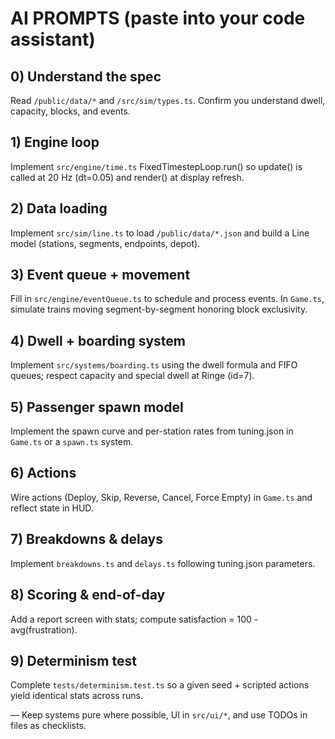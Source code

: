 # AI PROMPTS (paste into your code assistant)

## 0) Understand the spec
Read `/public/data/*` and `/src/sim/types.ts`. Confirm you understand dwell, capacity, blocks, and events.

## 1) Engine loop
Implement `src/engine/time.ts` FixedTimestepLoop.run() so update() is called at 20 Hz (dt=0.05) and render() at display refresh.

## 2) Data loading
Implement `src/sim/line.ts` to load `/public/data/*.json` and build a Line model (stations, segments, endpoints, depot).

## 3) Event queue + movement
Fill in `src/engine/eventQueue.ts` to schedule and process events. In `Game.ts`, simulate trains moving segment-by-segment honoring block exclusivity.

## 4) Dwell + boarding system
Implement `src/systems/boarding.ts` using the dwell formula and FIFO queues; respect capacity and special dwell at Ringe (id=7).

## 5) Passenger spawn model
Implement the spawn curve and per-station rates from tuning.json in `Game.ts` or a `spawn.ts` system.

## 6) Actions
Wire actions (Deploy, Skip, Reverse, Cancel, Force Empty) in `Game.ts` and reflect state in HUD.

## 7) Breakdowns & delays
Implement `breakdowns.ts` and `delays.ts` following tuning.json parameters.

## 8) Scoring & end-of-day
Add a report screen with stats; compute satisfaction = 100 - avg(frustration).

## 9) Determinism test
Complete `tests/determinism.test.ts` so a given seed + scripted actions yield identical stats across runs.

— Keep systems pure where possible, UI in `src/ui/*`, and use TODOs in files as checklists.

